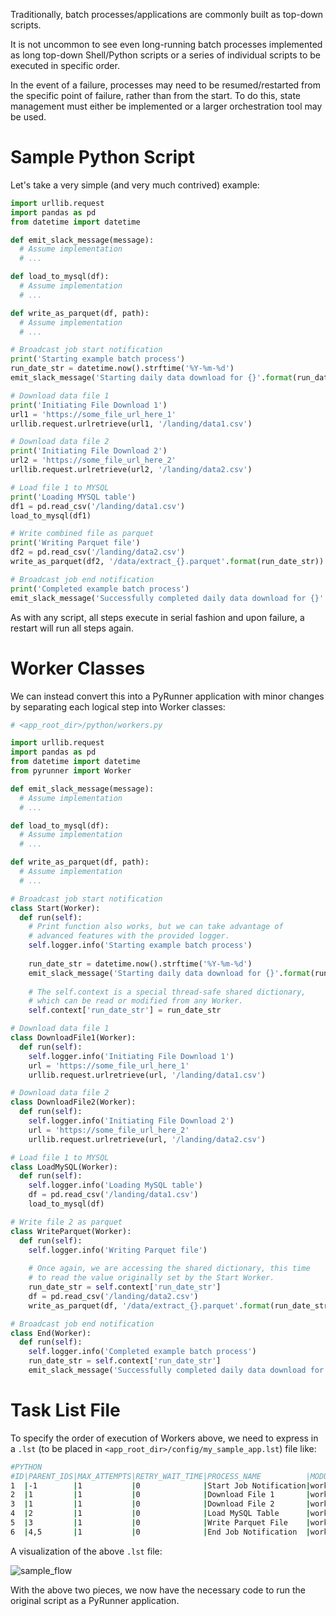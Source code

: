 Traditionally, batch processes/applications are commonly built as top-down scripts.

It is not uncommon to see even long-running batch processes implemented as long top-down Shell/Python scripts or a series of individual scripts to be executed in specific order.

In the event of a failure, processes may need to be resumed/restarted from the specific point of failure, rather than from the start. To do this, state management must either be implemented or a larger orchestration tool may be used.

# Sample Python Script

Let's take a very simple (and very much contrived) example:

```python
import urllib.request
import pandas as pd
from datetime import datetime

def emit_slack_message(message):
  # Assume implementation
  # ...

def load_to_mysql(df):
  # Assume implementation
  # ...

def write_as_parquet(df, path):
  # Assume implementation
  # ...

# Broadcast job start notification
print('Starting example batch process')
run_date_str = datetime.now().strftime('%Y-%m-%d')
emit_slack_message('Starting daily data download for {}'.format(run_date_str))

# Download data file 1
print('Initiating File Download 1')
url1 = 'https://some_file_url_here_1'
urllib.request.urlretrieve(url1, '/landing/data1.csv')

# Download data file 2
print('Initiating File Download 2')
url2 = 'https://some_file_url_here_2'
urllib.request.urlretrieve(url2, '/landing/data2.csv')

# Load file 1 to MYSQL
print('Loading MYSQL table')
df1 = pd.read_csv('/landing/data1.csv')
load_to_mysql(df1)

# Write combined file as parquet
print('Writing Parquet file')
df2 = pd.read_csv('/landing/data2.csv')
write_as_parquet(df2, '/data/extract_{}.parquet'.format(run_date_str))

# Broadcast job end notification
print('Completed example batch process')
emit_slack_message('Successfully completed daily data download for {}'.format(run_date_str))
```

As with any script, all steps execute in serial fashion and upon failure, a restart will run all steps again.

# Worker Classes

We can instead convert this into a PyRunner application with minor changes by separating each logical step into Worker classes:

```python
# <app_root_dir>/python/workers.py

import urllib.request
import pandas as pd
from datetime import datetime
from pyrunner import Worker

def emit_slack_message(message):
  # Assume implementation
  # ...

def load_to_mysql(df):
  # Assume implementation
  # ...

def write_as_parquet(df, path):
  # Assume implementation
  # ...

# Broadcast job start notification
class Start(Worker):
  def run(self):
    # Print function also works, but we can take advantage of
    # advanced features with the provided logger.
    self.logger.info('Starting example batch process')
    
    run_date_str = datetime.now().strftime('%Y-%m-%d')
    emit_slack_message('Starting daily data download for {}'.format(run_date_str))
    
    # The self.context is a special thread-safe shared dictionary,
    # which can be read or modified from any Worker.
    self.context['run_date_str'] = run_date_str

# Download data file 1
class DownloadFile1(Worker):
  def run(self):
    self.logger.info('Initiating File Download 1')
    url = 'https://some_file_url_here_1'
    urllib.request.urlretrieve(url, '/landing/data1.csv')

# Download data file 2
class DownloadFile2(Worker):
  def run(self):
    self.logger.info('Initiating File Download 2')
    url = 'https://some_file_url_here_2'
    urllib.request.urlretrieve(url, '/landing/data2.csv')

# Load file 1 to MYSQL
class LoadMySQL(Worker):
  def run(self):
    self.logger.info('Loading MySQL table')
    df = pd.read_csv('/landing/data1.csv')
    load_to_mysql(df)

# Write file 2 as parquet
class WriteParquet(Worker):
  def run(self):
    self.logger.info('Writing Parquet file')
    
    # Once again, we are accessing the shared dictionary, this time
    # to read the value originally set by the Start Worker.
    run_date_str = self.context['run_date_str']
    df = pd.read_csv('/landing/data2.csv')
    write_as_parquet(df, '/data/extract_{}.parquet'.format(run_date_str))

# Broadcast job end notification
class End(Worker):
  def run(self):
    self.logger.info('Completed example batch process')
    run_date_str = self.context['run_date_str']
    emit_slack_message('Successfully completed daily data download for {}'.format(run_date_str))
```

# Task List File

To specify the order of execution of Workers above, we need to express in a `.lst` (to be placed in `<app_root_dir>/config/my_sample_app.lst`) file like:

```bash
#PYTHON
#ID|PARENT_IDS|MAX_ATTEMPTS|RETRY_WAIT_TIME|PROCESS_NAME          |MODULE_NAME|WORKER_NAME  |ARGUMENTS|LOGFILE
1  |-1        |1           |0              |Start Job Notification|workers    |Start        |         |$ENV{APP_LOG_DIR}/start.log
2  |1         |1           |0              |Download File 1       |workers    |DownloadFile1|         |$ENV{APP_LOG_DIR}/download_1.log
3  |1         |1           |0              |Download File 2       |workers    |DownloadFile2|         |$ENV{APP_LOG_DIR}/download_2.log
4  |2         |1           |0              |Load MySQL Table      |workers    |LoadMySQL    |         |$ENV{APP_LOG_DIR}/load_mysql.log
5  |3         |1           |0              |Write Parquet File    |workers    |WriteParquet |         |$ENV{APP_LOG_DIR}/write_parquet.log
6  |4,5       |1           |0              |End Job Notification  |workers    |End          |         |$ENV{APP_LOG_DIR}/end.log
```

A visualization of the above `.lst` file:

![sample_flow](../img/sample_flow.svg)

With the above two pieces, we now have the necessary code to run the original script as a PyRunner application.